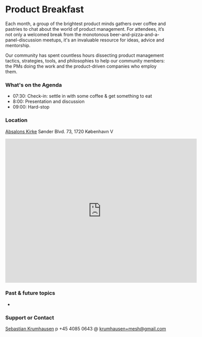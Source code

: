 # Product Breakfast
Each month, a group of the brightest product minds gathers over coffee and pastries to chat about the world of product management. For attendees, it’s not only a welcomed break from the monotonous beer-and-pizza-and-a-panel-discussion meetups, it's an invaluable resource for ideas, advice and mentorship.

Our community has spent countless hours dissecting product management tactics, strategies, tools, and philosophies to help our community members: the PMs doing the work and the product-driven companies who employ them.


### What's on the Agenda
- 07:30: Check-in: settle in with some coffee & get something to eat
- 8:00: Presentation and discussion
- 09:00: Hard-stop


### Location
[Absalons Kirke](http://absaloncph.dk)
Sønder Blvd. 73, 1720 København V

<iframe src="https://www.google.com/maps/embed?pb=!1m18!1m12!1m3!1d2250.3568159680253!2d12.54807785137117!3d55.66539510610201!2m3!1f0!2f0!3f0!3m2!1i1024!2i768!4f13.1!3m3!1m2!1s0x4652537644f2540d%3A0x52c1a2c38a7a35e0!2sAbsalon!5e0!3m2!1sen!2sdk!4v1505295518831" width="600" height="450" frameborder="0" style="border:0" allowfullscreen></iframe>

### Past & future topics
- 


### Support or Contact
[Sebastian Krumhausen](http://krumhausen.com)
p	+45 4085 0643
@	krumhausen+mesh@gmail.com